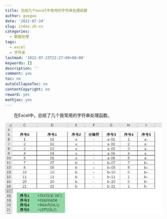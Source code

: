 ```yaml
---
title: 总结几个excel中常用的字符串处理函数
author: guoguo
date: '2022-07-24'
slug: index.zh-cn
categories:
  - 数据处理
tags:
  - excel
  - 字符串
lastmod: '2022-07-23T22:27:08+08:00'
keywords: []
description: ''
comment: yes
toc: no
autoCollapseToc: no
contentCopyright: no
reward: yes
mathjax: yes
---
```


<p style="text-indent:2em;font-size:;font-family:;">
在Excel中，总结了几个我常用的字符串处理函数。
</p>

<!--more-->

![](images/%E5%B8%B8%E7%94%A8%E7%9A%84excel%E5%AD%97%E7%AC%A6%E4%B8%B2%E6%93%8D%E4%BD%9C.png)

